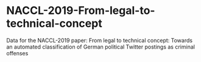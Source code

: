 # NACCL-2019-From-legal-to-technical-concept
Data for the NACCL-2019 paper: From legal to technical concept: Towards an automated classification of German political Twitter postings as criminal offenses
